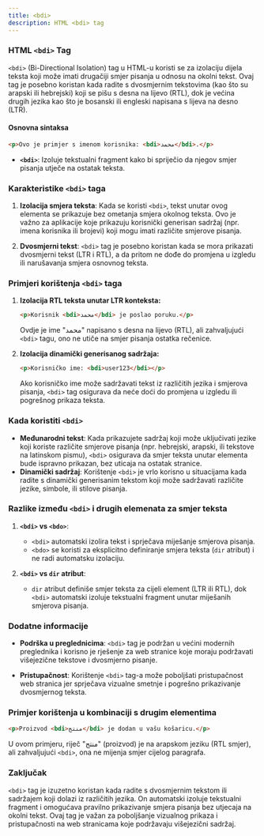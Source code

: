 ```yaml
---
title: <bdi>
description: HTML <bdi> tag
---
```


### HTML `<bdi>` Tag

`<bdi>` (Bi-Directional Isolation) tag u HTML-u koristi se za izolaciju dijela teksta koji može imati drugačiji smjer pisanja u odnosu na okolni tekst. Ovaj tag je posebno koristan kada radite s dvosmjernim tekstovima (kao što su arapski ili hebrejski) koji se pišu s desna na lijevo (RTL), dok je većina drugih jezika kao što je bosanski ili engleski napisana s lijeva na desno (LTR).

#### Osnovna sintaksa

```html
<p>Ovo je primjer s imenom korisnika: <bdi>محمد</bdi>.</p>
```

- **`<bdi>`**: Izoluje tekstualni fragment kako bi spriječio da njegov smjer pisanja utječe na ostatak teksta.

### Karakteristike `<bdi>` taga

1. **Izolacija smjera teksta**:
   Kada se koristi `<bdi>`, tekst unutar ovog elementa se prikazuje bez ometanja smjera okolnog teksta. Ovo je važno za aplikacije koje prikazuju korisnički generisan sadržaj (npr. imena korisnika ili brojevi) koji mogu imati različite smjerove pisanja.

2. **Dvosmjerni tekst**:
   `<bdi>` tag je posebno koristan kada se mora prikazati dvosmjerni tekst (LTR i RTL), a da pritom ne dođe do promjena u izgledu ili narušavanja smjera osnovnog teksta.

### Primjeri korištenja `<bdi>` taga

1. **Izolacija RTL teksta unutar LTR konteksta:**

   ```html
   <p>Korisnik <bdi>محمد</bdi> je poslao poruku.</p>
   ```

   Ovdje je ime "محمد" napisano s desna na lijevo (RTL), ali zahvaljujući `<bdi>` tagu, ono ne utiče na smjer pisanja ostatka rečenice.

2. **Izolacija dinamički generisanog sadržaja:**
   ```html
   <p>Korisničko ime: <bdi>user123</bdi></p>
   ```
   Ako korisničko ime može sadržavati tekst iz različitih jezika i smjerova pisanja, `<bdi>` tag osigurava da neće doći do promjena u izgledu ili pogrešnog prikaza teksta.

### Kada koristiti `<bdi>`

- **Međunarodni tekst**: Kada prikazujete sadržaj koji može uključivati jezike koji koriste različite smjerove pisanja (npr. hebrejski, arapski, ili tekstove na latinskom pismu), `<bdi>` osigurava da smjer teksta unutar elementa bude ispravno prikazan, bez uticaja na ostatak stranice.
- **Dinamički sadržaj**: Korištenje `<bdi>` je vrlo korisno u situacijama kada radite s dinamički generisanim tekstom koji može sadržavati različite jezike, simbole, ili stilove pisanja.

### Razlike između `<bdi>` i drugih elemenata za smjer teksta

1. **`<bdi>` vs `<bdo>`**:

   - `<bdi>` automatski izolira tekst i sprječava miješanje smjerova pisanja.
   - `<bdo>` se koristi za eksplicitno definiranje smjera teksta (`dir` atribut) i ne radi automatsku izolaciju.

2. **`<bdi>` vs `dir` atribut**:
   - `dir` atribut definiše smjer teksta za cijeli element (LTR ili RTL), dok `<bdi>` automatski izoluje tekstualni fragment unutar miješanih smjerova pisanja.

### Dodatne informacije

- **Podrška u preglednicima**: `<bdi>` tag je podržan u većini modernih preglednika i korisno je rješenje za web stranice koje moraju podržavati višejezične tekstove i dvosmjerno pisanje.

- **Pristupačnost**: Korištenje `<bdi>` tag-a može poboljšati pristupačnost web stranica jer sprječava vizualne smetnje i pogrešno prikazivanje dvosmjernog teksta.

### Primjer korištenja u kombinaciji s drugim elementima

```html
<p>Proizvod <bdi>منتج</bdi> je dodan u vašu košaricu.</p>
```

U ovom primjeru, riječ "منتج" (proizvod) je na arapskom jeziku (RTL smjer), ali zahvaljujući `<bdi>`, ona ne mijenja smjer cijelog paragrafa.

### Zaključak

`<bdi>` tag je izuzetno koristan kada radite s dvosmjernim tekstom ili sadržajem koji dolazi iz različitih jezika. On automatski izoluje tekstualni fragment i omogućava pravilno prikazivanje smjera pisanja bez utjecaja na okolni tekst. Ovaj tag je važan za poboljšanje vizualnog prikaza i pristupačnosti na web stranicama koje podržavaju višejezični sadržaj.
